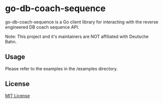 # go-db-coach-sequence

go-db-coach-sequence is a Go client library for interacting with the reverse engineered DB coach sequence API.

Note: This project and it's maintainers are NOT affiliated with Deutsche Bahn.

## Usage

Please refer to the examples in the /examples directory.

## License

[MIT License](LICENSE)